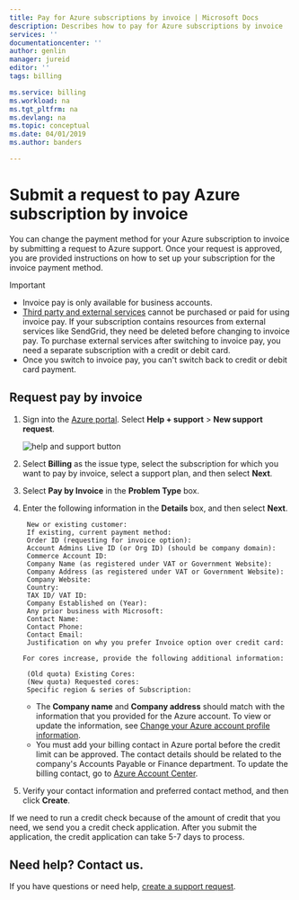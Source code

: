 ```yaml
---
title: Pay for Azure subscriptions by invoice | Microsoft Docs
description: Describes how to pay for Azure subscriptions by invoice
services: ''
documentationcenter: ''
author: genlin
manager: jureid
editor: ''
tags: billing

ms.service: billing
ms.workload: na
ms.tgt_pltfrm: na
ms.devlang: na
ms.topic: conceptual
ms.date: 04/01/2019
ms.author: banders

---
```

# Submit a request to pay Azure subscription by invoice

You can change the payment method for your Azure subscription to invoice by submitting a request to Azure support. Once your request is approved, you are provided instructions on how to set up your subscription for the invoice payment method.

> [!IMPORTANT]
> * Invoice pay is only available for business accounts.
> * [Third party and external services](billing-understand-your-azure-marketplace-charges.md) cannot be purchased or paid for using invoice pay. If your subscription contains resources from external services like SendGrid, they need be deleted before changing to invoice pay. To purchase external services after switching to invoice pay, you need a separate subscription with a credit or debit card.
> * Once you switch to invoice pay, you can't switch back to credit or debit card payment.

## Request pay by invoice

1. Sign into the [Azure portal](https://portal.azure.com/). Select **Help + support** > **New support request**.

    ![help and support button](./media/billing-how-to-pay-by-invoice/helpandsupport.png)

2. Select **Billing** as the issue type, select the subscription for which you want to pay by invoice, select a support plan, and then select **Next**.

3. Select **Pay by Invoice** in the **Problem Type** box.

 4. Enter the following information in the **Details** box, and then select **Next**.

         New or existing customer:
         If existing, current payment method:
         Order ID (requesting for invoice option): 
         Account Admins Live ID (or Org ID) (should be company domain):
         Commerce Account ID: 
         Company Name (as registered under VAT or Government Website): 
         Company Address (as registered under VAT or Government Website): 
         Company Website:
         Country: 
         TAX ID/ VAT ID:
         Company Established on (Year):
         Any prior business with Microsoft: 
         Contact Name:
         Contact Phone:
         Contact Email:
         Justification on why you prefer Invoice option over credit card: 
    
        For cores increase, provide the following additional information:
    
         (Old quota) Existing Cores:
         (New quota) Requested cores:
         Specific region & series of Subscription: 
 
    - The **Company name** and **Company address** should match with the information that you provided for the Azure account.  To view or update the information, see [Change your Azure account profile information](billing-how-to-change-azure-account-profile.md).
    - You must add your billing contact in Azure portal before the credit limit can be approved. The contact details should be related to the company's Accounts Payable or Finance department. To update the billing contact, go to [Azure Account Center](https://account.azure.com/Profile).

5. Verify your contact information and preferred contact method, and then click **Create**.

If we need to run a credit check because of the amount of credit that you need, we send you a credit check application. After you submit the application, the credit application can take 5-7 days to process.

## Need help? Contact us.

If you have questions or need help,  [create a support request](https://go.microsoft.com/fwlink/?linkid=2083458).